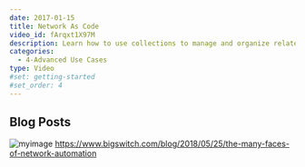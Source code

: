 ```yaml
---
date: 2017-01-15
title: Network As Code
video_id: fArqxt1X97M
description: Learn how to use collections to manage and organize related content
categories:
  - 4-Advanced Use Cases
type: Video
#set: getting-started
#set_order: 4
---
```


## Blog Posts
![myimage](https://www.bigswitch.com/sites/default/files/automationimage.jpeg "The Many Faces of Network Automation")
https://www.bigswitch.com/blog/2018/05/25/the-many-faces-of-network-automation
